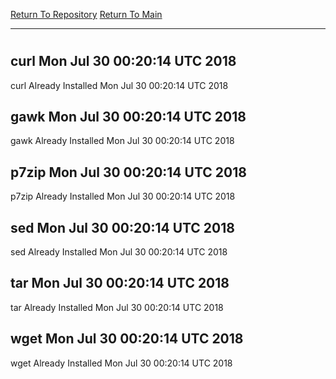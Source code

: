 [Return To Repository](https://github.com/deathbybandaid/piholeparser/)
[Return To Main](https://github.com/deathbybandaid/piholeparser/blob/master/RecentRunLogs/Mainlog.md)
____________________________________
# 
## curl Mon Jul 30 00:20:14 UTC 2018
curl Already Installed Mon Jul 30 00:20:14 UTC 2018
## gawk Mon Jul 30 00:20:14 UTC 2018
gawk Already Installed Mon Jul 30 00:20:14 UTC 2018
## p7zip Mon Jul 30 00:20:14 UTC 2018
p7zip Already Installed Mon Jul 30 00:20:14 UTC 2018
## sed Mon Jul 30 00:20:14 UTC 2018
sed Already Installed Mon Jul 30 00:20:14 UTC 2018
## tar Mon Jul 30 00:20:14 UTC 2018
tar Already Installed Mon Jul 30 00:20:14 UTC 2018
## wget Mon Jul 30 00:20:14 UTC 2018
wget Already Installed Mon Jul 30 00:20:14 UTC 2018
